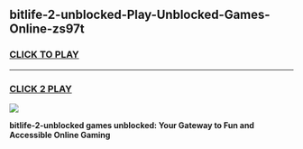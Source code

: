 
## bitlife-2-unblocked-Play-Unblocked-Games-Online-zs97t
<h3>
<a href="https://premium76.site?title=bitlife-2-unblocked&ref=25A">CLICK TO PLAY</a></h3>
<hr>

<h3>
<a href="https://premium76.site?title=bitlife-2-unblocked&ref=25A">CLICK 2 PLAY</a>
  
</h3>

<a href="https://premium76.site?title=bitlife-2-unblocked&ref=25A"><img src="https://clearcache.store/games.png"></a>


**bitlife-2-unblocked games unblocked: Your Gateway to Fun and Accessible Online Gaming**
